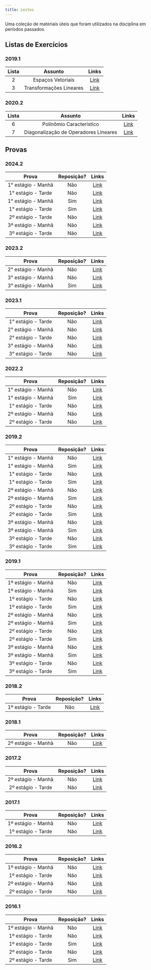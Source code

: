 ```yaml
---
title: Leites
---
```


Uma coleção de materiais úteis que foram utilizados na disciplina em períodos passados.

## Listas de Exercícios

### 2019.1
**Lista** | **Assunto** | **Links**  |
:---: | :---:| :---: |
2 | Espaços Vetoriais | [Link](https://drive.google.com/open?id=1oA6-1_JVObauZyw7b8fNfzis7DvfZ3jU) |
3 | Transformações Lineares | [Link](https://drive.google.com/open?id=10WvB50Y_U0X4zDUczofdFrWcVKphq5yP) |

### 2020.2
**Lista** | **Assunto** | **Links** |
:---: | :---: | :---: |
6 | Polinômio Característico | [Link](https://www.ime.unicamp.br/~marcia/AlgebraLinear/Arquivos%20PDF/exemplos_polinomio.pdf)
7 | Diagonalização de Operadores Lineares | [Link](https://www.ime.unicamp.br/~marcia/AlgebraLinear/Arquivos%20PDF/exemplos_diagonalizacao.pdf)

## Provas

### 2024.2
**Prova** | **Reposição?** | **Links**  |
:---: | :---:| :---: |
1° estágio - Manhã | Não | [Link](https://drive.google.com/file/d/1I2ZIp-LznuwyipKkXteq0SRwW69lw_PC/view) |
1° estágio - Tarde | Não | [Link](https://drive.google.com/file/d/1n_u-R-CQ_wcxLtul_IXPhfI3Om2lUdVB/view) |
1° estágio - Manhã | Sim | [Link](https://drive.google.com/file/d/1XzWp2b_e7qOVgoZ8trGxdFrVNlwXa0jy/view) |
1° estágio - Tarde | Sim | [Link](https://drive.google.com/file/d/1ze7GWg9qigsv_dLTDcMZg8FN-Cgi9OAH/view) |
2º estágio - Tarde | Não | [Link](https://drive.google.com/file/d/1t4Mo2l08K96dzRjlx7JU8bnOIlFu55AL/view) |
3º estágio - Manhã | Não | [Link](https://drive.google.com/file/d/19WD4hTRbcauaVewdJlPGsWBZ0bkFQaO0/view) |
3º estágio - Tarde | Não | [Link](https://drive.google.com/file/d/1lGTsBYcfENsixh_A2It0pkhBhC05WeQW/view) |

### 2023.2
**Prova** | **Reposição?** | **Links**  |
:---: | :---:| :---: |
2° estágio - Manhã | Não | [Link](https://drive.google.com/file/d/1pGfe4j5jK8nUK_5y1uyJ7Jo3Zb1qUQk3/view) |
3° estágio - Manhã | Não | [Link](https://drive.google.com/file/d/1TC5S_smBbEKncv5oT0DyS6ClBQ2sSmyY/view) |
3° estágio - Manhã | Sim | [Link](https://drive.google.com/file/d/15zwQTECSx7Hg2t9PFspwUTumHUJ8QbDG/view) |

### 2023.1
**Prova** | **Reposição?** | **Links**  |
:---: | :---:| :---: |
1° estágio - Tarde | Não | [Link](https://drive.google.com/file/d/1o0XVC6QdWlsp7forSfO2fbY-ZdVWC0oz/view) |
2° estágio - Manhã | Não | [Link](https://drive.google.com/file/d/1X_EzsQZqxnpxiayN6jWOJa-tPRSiQOkJ/view) |
2° estágio - Tarde | Não | [Link](https://drive.google.com/file/d/1fr5kZqI6IpXNoj95eoEIjpnUQcV0D6qB/view) |
3° estágio - Manhã | Não | [Link](https://drive.google.com/file/d/1wMIocfYTmhcFJf3TB6HQmy6I2dN-UlY8/view) |
3° estágio - Tarde | Não | [Link](https://drive.google.com/file/d/1HfhS18EJqH-dYtgvThn1ky_iWstWD1Ea/view) |

### 2022.2
**Prova** | **Reposição?** | **Links**  |
:---: | :---:| :---: |
1° estágio - Manhã | Não | [Link](https://drive.google.com/file/d/1Rc0pM4_6xq0OzJFFTsg5zAHOtQBM-Qv2/view?usp=drive_link) |
1° estágio - Manhã | Sim | [Link](https://drive.google.com/file/d/1pLF1HstHasqlF3OpIdgmGjTPVguIIAH-/view?usp=drive_link) |
1° estágio - Tarde | Não | [Link](https://drive.google.com/file/d/1FOShjrbcFmhgcwU7mGX8oS_q_dpM4swW/view?usp=drive_link) |
2º estágio - Manhã | Não | [Link](https://drive.google.com/file/d/1FGn8GCapiyNOQd5xO-ANVIr_tfXh0X9s/view?usp=drive_link) |
2º estágio - Tarde | Não | [Link](https://drive.google.com/file/d/1PeM0j75ETBKY3I8ucrCp1xNy_mCPiFe_/view?usp=drive_link) |

### 2019.2
**Prova** | **Reposição?** | **Links**  |
:---: | :---:| :---: |
1° estágio - Manhã | Não | [Link](https://drive.google.com/open?id=1V4SKswum3Wwd-ZsTZjXPxj5ld3dGHkns) |
1° estágio - Manhã | Sim | [Link](https://drive.google.com/open?id=1MjQtAf5WpzAXMqbTrIvDCVlXpOjB7Zod) |
1° estágio - Tarde | Não | [Link](https://drive.google.com/open?id=1P08UDr4rbh3K3bGjVDaF4VmyGhVkhdwF) |
1° estágio - Tarde | Sim | [Link](https://drive.google.com/open?id=1n8ZyO5GKt4xpBwo3LSl3R109-altPFtg) |
2º estágio - Manhã | Não | [Link](https://drive.google.com/file/d/1Jae6p1VtFfdkOv8-wNVA_UsbrHoCo3IJ/view?usp=sharing) |
2º estágio - Manhã | Sim | [Link](https://drive.google.com/open?id=1Lk5jrDe8PUIonodR289A7w2KMKknBnwY) |
2º estágio - Tarde | Não | [Link](https://drive.google.com/open?id=1qO8sQM2XCRskFRT7ElmkI3IgZPhmv5DT) |
2º estágio - Tarde | Sim | [Link](https://drive.google.com/open?id=1fHvRywu4h3YzRMuHagsIBsrTsZ5Z-an1) |
3º estágio - Manhã | Não | [Link](https://drive.google.com/open?id=159GA-5rlerxoVdCG6wLa-AIErp0GfcRN) |
3º estágio - Manhã | Sim | [Link](https://drive.google.com/open?id=17dkeX2VEZ5LmTy6DIuYhgfW8oaXCFiuy) |
3º estágio - Tarde | Não | [Link](https://drive.google.com/open?id=1g7sS-Euh_xQDsggSlP_Wk2vSrRP9-78U) |
3º estágio - Tarde | Sim | [Link](https://drive.google.com/open?id=1WiGQ1MEvYaPo81C8AW_Fsj9WZXTZIWb2) |

### 2019.1
**Prova** | **Reposição?** | **Links**  |
:---: | :---:| :---: |
1º estágio - Manhã | Não | [Link](https://drive.google.com/open?id=1l0Zo88ZlfLRhoLInbcEBYSq9Avw1dWtm) |
1º estágio - Manhã | Sim | [Link](https://drive.google.com/open?id=1lf7HBpuBoRL925tOU0R01MXTlTe19yOk) |
1º estágio - Tarde | Não | [Link](https://drive.google.com/open?id=1oMYHoBmOBvhLDEfLQ9qccbcFr9L419fi) |
1º estágio - Tarde | Sim | [Link](https://drive.google.com/open?id=1KMH-usIptDZcOBG5DJ5O2EHVv7WNjlc1) |
2º estágio - Manhã | Não | [Link](https://drive.google.com/open?id=15RWx-b_EG5yZBB4Iq6JKQ9LUirCP6HN4) |
2º estágio - Manhã | Sim | [Link](https://drive.google.com/open?id=1imilQ-DSXNHgjVVbzLG_QiDY9BbKFgkx) |
2º estágio - Tarde | Não | [Link](https://drive.google.com/open?id=1F9hCWEDJkCrj10hfKceVUsoDJQ_TS0-D) |
2º estágio - Tarde | Sim | [Link](https://drive.google.com/open?id=1gnV3-dzAU89pX99QZEH1htoUtl_TtHAS) |
3º estágio - Manhã | Não | [Link](https://drive.google.com/open?id=1BWIccVUFvF8pbKpjkrr0vVr98X5ii0DW) |
3º estágio - Manhã | Sim | [Link](https://drive.google.com/open?id=1456_Fh-fz7VV0J0Hau-8TuKeiYUHCHPv) |
3º estágio - Tarde | Não | [Link](https://drive.google.com/open?id=1BagYR4ScxOpFtxxJrZ6KCwS86TfbHMeC) |
3º estágio - Tarde | Sim | [Link](https://drive.google.com/open?id=1aY93znpNDm_57lppuA1-CQJ-qqAHmoTA) |

### 2018.2
**Prova** | **Reposição?** | **Links**  |
:---: | :---:| :---: |
1º estágio - Tarde | Não | [Link](https://drive.google.com/open?id=1XeLvrptUPM2oEM8SvfMo2HKUXnRRKjyw) |

### 2018.1
**Prova** | **Reposição?** | **Links**  |
:---: | :---:| :---: |
2º estágio - Manhã| Não | [Link](https://drive.google.com/open?id=1fCNA_vSNVK7_1BDeZw9ScThN92JpR1Zp) |

### 2017.2
**Prova** | **Reposição?** | **Links**  |
:---: | :---:| :---: |
2º estágio - Manhã| Não | [Link](https://drive.google.com/open?id=1uZH0fQ-nrlg4resGqZi3tKYExnWqLkWq) |
2º estágio - Tarde| Não | [Link](https://drive.google.com/open?id=1P0soFbgnsbdY69fj_zpaT6AFn2pzGsBr) |

### 2017.1
**Prova** | **Reposição?** | **Links**  |
:---: | :---:| :---: |
1º estágio - Manhã | Não |[Link](https://drive.google.com/open?id=18kgKzodv_bZ45fNoB-qbeqfH3M0V6QXb) |
1º estágio - Tarde | Não | [Link](https://drive.google.com/file/d/1ILjolq9h_PsdtOXpBBZcEHaIvHc9nqsb/view) |

### 2016.2
**Prova** | **Reposição?** | **Links**  |
:---: | :---:| :---: |
1º estágio - Manhã | Não |[Link](https://drive.google.com/open?id=16xZBngtOCnwslz3JFjGXNPrYu93iOV2w) |
1º estágio - Tarde | Não | [Link](https://drive.google.com/open?id=1iu_uC6FtCQ-3LZZkeJQw3KebdQ3rNszO) |
2º estágio - Manhã | Não |[Link](https://drive.google.com/open?id=1bX_EWuGO-PoUwVQmIEHzdZByY8CmeWwr) |
2º estágio - Tarde | Não | [Link](https://drive.google.com/file/d/1KzhnU93G1g3AjQ87HHlDX1x9uQKPS-FN/view) |

### 2016.1
**Prova** | **Reposição?** | **Links**  |
:---: | :---:| :---: |
1º estágio - Manhã | Não |[Link](https://drive.google.com/open?id=16Wk_PPocsvcUCsDEHsjv6TaylchMy2oK) |
1º estágio - Tarde | Não | [Link](https://drive.google.com/open?id=1JceEFwiEGVe8L110eAYs3PqocuzYpy2R) |
1º estágio - Tarde | Sim | [Link](https://drive.google.com/open?id=1tkRqmCN80XUYsZmXlKw7VivtC6z6Yudd) |
2º estágio - Tarde | Não | [Link](https://drive.google.com/open?id=1ztmdVCj7jAeYIh94l0edcccsTZosnXJV) |
2º estágio - Tarde | Sim | [Link](https://drive.google.com/file/d/1W4t3FCSelWFFYQHBQWhkG5hPHjAUIIkO/view) |
